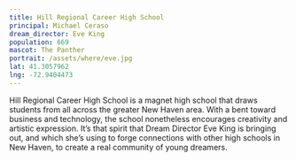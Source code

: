 ```yaml
---
title: Hill Regional Career High School
principal: Michael Ceraso
dream_director: Eve King
population: 669
mascot: The Panther
portrait: /assets/where/eve.jpg
lat: 41.3057962
lng: -72.9404473
---
```


Hill Regional Career High School is a magnet high school that draws students from all across the greater New Haven area. With a bent toward business and technology, the school nonetheless encourages creativity and artistic expression. It’s that spirit that Dream Director Eve King is bringing out, and which she’s using to forge connections with other high schools in New Haven, to create a real community of young dreamers.
